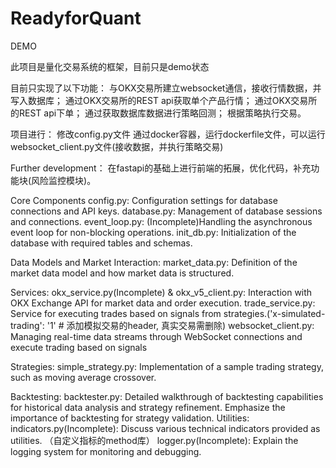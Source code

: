 # ReadyforQuant
DEMO

此项目是量化交易系统的框架，目前只是demo状态

目前只实现了以下功能：
与OKX交易所建立websocket通信，接收行情数据，并写入数据库；
通过OKX交易所的REST api获取单个产品行情；
通过OKX交易所的REST api下单；
通过获取数据库数据进行策略回测；
根据策略执行交易。

项目进行：
修改config.py文件
通过docker容器，运行dockerfile文件，可以运行websocket_client.py文件(接收数据，并执行策略交易)

Further development：
在fastapi的基础上进行前端的拓展，优化代码，补充功能块(风险监控模块)。

Core Components
config.py: Configuration settings for database connections and API keys.
database.py: Management of database sessions and connections.
event_loop.py: (Incomplete)Handling the asynchronous event loop for non-blocking operations.
init_db.py: Initialization of the database with required tables and schemas.

Data Models and Market Interaction:
market_data.py: Definition of the market data model and how market data is structured.

Services:
okx_service.py(Incomplete) & okx_v5_client.py: Interaction with OKX Exchange API for market data and order execution.
trade_service.py: Service for executing trades based on signals from strategies.('x-simulated-trading': '1'  # 添加模拟交易的header, 真实交易需删除)
websocket_client.py: Managing real-time data streams through WebSocket connections and execute trading based on signals

Strategies:
simple_strategy.py: Implementation of a sample trading strategy, such as moving average crossover.

Backtesting:
backtester.py: Detailed walkthrough of backtesting capabilities for historical data analysis and strategy refinement.
Emphasize the importance of backtesting for strategy validation.
Utilities:
indicators.py(Incomplete): Discuss various technical indicators provided as utilities. （自定义指标的method库）
logger.py(Incomplete): Explain the logging system for monitoring and debugging.
